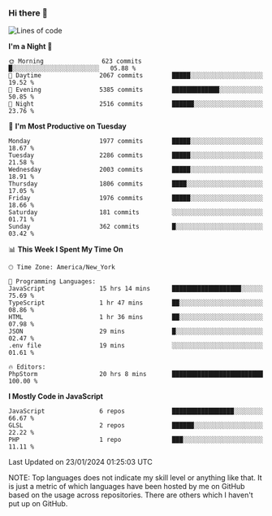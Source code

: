 ### Hi there 👋

<!--
**LynxJinxxy/LynxJinxxy** is a ✨ _special_ ✨ repository because its `README.md` (this file) appears on your GitHub profile.

Here are some ideas to get you started:

- 🔭 I’m currently working on ...
- 🌱 I’m currently learning ...
- 👯 I’m looking to collaborate on ...
- 🤔 I’m looking for help with ...
- 💬 Ask me about ...
- 📫 How to reach me: ...
- 😄 Pronouns: ...
- ⚡ Fun fact: ...
-->

<!--START_SECTION:waka-->
![Lines of code](https://img.shields.io/badge/From%20Hello%20World%20I%27ve%20Written-26.3%20million%20lines%20of%20code-blue)

**I'm a Night 🦉** 

```text
🌞 Morning                623 commits         █░░░░░░░░░░░░░░░░░░░░░░░░   05.88 % 
🌆 Daytime                2067 commits        █████░░░░░░░░░░░░░░░░░░░░   19.52 % 
🌃 Evening                5385 commits        █████████████░░░░░░░░░░░░   50.85 % 
🌙 Night                  2516 commits        ██████░░░░░░░░░░░░░░░░░░░   23.76 % 
```
📅 **I'm Most Productive on Tuesday** 

```text
Monday                   1977 commits        █████░░░░░░░░░░░░░░░░░░░░   18.67 % 
Tuesday                  2286 commits        █████░░░░░░░░░░░░░░░░░░░░   21.58 % 
Wednesday                2003 commits        █████░░░░░░░░░░░░░░░░░░░░   18.91 % 
Thursday                 1806 commits        ████░░░░░░░░░░░░░░░░░░░░░   17.05 % 
Friday                   1976 commits        █████░░░░░░░░░░░░░░░░░░░░   18.66 % 
Saturday                 181 commits         ░░░░░░░░░░░░░░░░░░░░░░░░░   01.71 % 
Sunday                   362 commits         █░░░░░░░░░░░░░░░░░░░░░░░░   03.42 % 
```


📊 **This Week I Spent My Time On** 

```text
🕑︎ Time Zone: America/New_York

💬 Programming Languages: 
JavaScript               15 hrs 14 mins      ███████████████████░░░░░░   75.69 % 
TypeScript               1 hr 47 mins        ██░░░░░░░░░░░░░░░░░░░░░░░   08.86 % 
HTML                     1 hr 36 mins        ██░░░░░░░░░░░░░░░░░░░░░░░   07.98 % 
JSON                     29 mins             █░░░░░░░░░░░░░░░░░░░░░░░░   02.47 % 
.env file                19 mins             ░░░░░░░░░░░░░░░░░░░░░░░░░   01.61 % 

🔥 Editors: 
PhpStorm                 20 hrs 8 mins       █████████████████████████   100.00 % 
```

**I Mostly Code in JavaScript** 

```text
JavaScript               6 repos             █████████████████░░░░░░░░   66.67 % 
GLSL                     2 repos             ██████░░░░░░░░░░░░░░░░░░░   22.22 % 
PHP                      1 repo              ███░░░░░░░░░░░░░░░░░░░░░░   11.11 % 
```




 Last Updated on 23/01/2024 01:25:03 UTC
<!--END_SECTION:waka-->
NOTE: Top languages does not indicate my skill level or anything like that. It is just a metric of which languages have been hosted by me on GitHub based on the usage across repositories. There are others which I haven't put up on GitHub.
